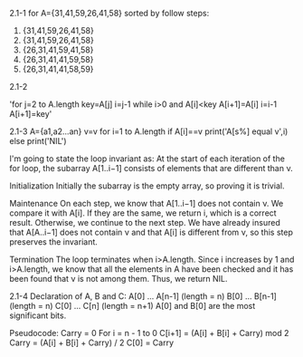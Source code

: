 2.1-1
for A={31,41,59,26,41,58}
sorted by follow steps:
1. {31,41,59,26,41,58}
2. {31,41,59,26,41,58}
3. {26,31,41,59,41,58}
4. {26,31,41,41,59,58}
5. {26,31,41,41,58,59}

2.1-2


'for j=2 to A.length
	key=A[j]
	i=j-1
	while i>0 and A[i]<key
		A[i+1]=A[i]
		i=i-1
	A[i+1]=key'
	
	
2.1-3
A={a1,a2...an}
v=v
for i=1 to A.length
	if A[i]==v
		print('A[s%] equal v',i)
		else
		print('NIL')

I'm going to state the loop invariant as:
	At the start of each iteration of the for loop, the subarray A[1..i−1] consists of elements that are different than ν.	

Initialization
Initially the subarray is the empty array, so proving it is trivial.

Maintenance
On each step, we know that A[1..i−1] does not contain ν. We compare it with A[i]. If they are the same, we return i, which is a correct result. Otherwise, we continue to the next step. We have already insured that A[A..i−1] does not contain ν and that A[i] is different from ν, so this step preserves the invariant.

Termination
The loop terminates when i>A.length. Since i increases by 1 and i>A.length, we know that all the elements in A have been checked and it has been found that ν is not among them. Thus, we return NIL.

2.1-4
Declaration of A, B and C:
A[0] ... A[n-1] (length = n)
B[0] ... B[n-1] (length = n)
C[0] ... C[n] (length = n+1)
A[0] and B[0] are the most significant bits. 

Pseudocode:
Carry = 0
For i = n - 1 to 0
	C[i+1] = (A[i] + B[i] + Carry) mod 2
	Carry = (A[i] + B[i] + Carry) / 2
C[0] = Carry
